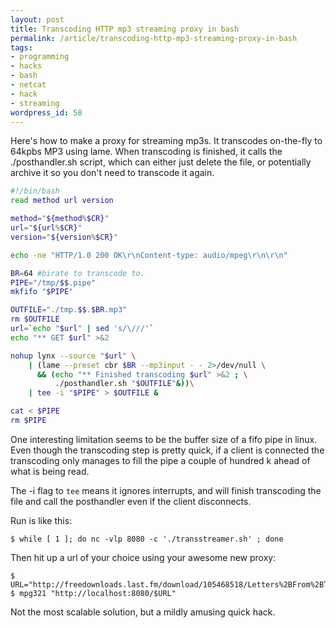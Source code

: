 ```yaml
--- 
layout: post
title: Transcoding HTTP mp3 streaming proxy in bash
permalink: /article/transcoding-http-mp3-streaming-proxy-in-bash
tags: 
- programming
- hacks
- bash
- netcat
- hack
- streaming
wordpress_id: 58
---
```

Here's how to make a proxy for streaming mp3s. It transcodes on-the-fly to 64kpbs MP3 using lame. When transcoding is finished, it calls the ./posthandler.sh script, which can either just delete the file, or potentially archive it so you don't need to transcode it again.

```bash
#!/bin/bash
read method url version

method="${method%$CR}"
url="${url%$CR}"
version="${version%$CR}"

echo -ne "HTTP/1.0 200 OK\r\nContent-type: audio/mpeg\r\n\r\n"

BR=64 #birate to transcode to.
PIPE="/tmp/$$.pipe"
mkfifo "$PIPE"

OUTFILE="./tmp.$$.$BR.mp3"
rm $OUTFILE
url=`echo "$url" | sed 's/\///'`
echo "** GET $url" >&2

nohup lynx --source "$url" \
    | (lame --preset cbr $BR --mp3input - - 2>/dev/null \
      && (echo "** Finished transcoding $url" >&2 ; \
          ./posthandler.sh "$OUTFILE"&))\
    | tee -i "$PIPE" > $OUTFILE &

cat < $PIPE
rm $PIPE
```

One interesting limitation seems to be the buffer size of a fifo pipe in linux. Even though the transcoding step is pretty quick, if a client is connected the transcoding only manages to fill the pipe a couple of hundred k ahead of what is being read. 

The -i flag to `tee` means it ignores interrupts, and will finish transcoding the file and call the posthandler even if the client disconnects.

Run is like this:

```console
$ while [ 1 ]; do nc -vlp 8080 -c './transstreamer.sh' ; done
```

Then hit up a url of your choice using your awesome new proxy:

```console
$ URL="http://freedownloads.last.fm/download/105468518/Letters%2BFrom%2BThe%2BBoatman.mp3"
$ mpg321 "http://localhost:8080/$URL"
```

Not the most scalable solution, but a mildly amusing quick hack.
